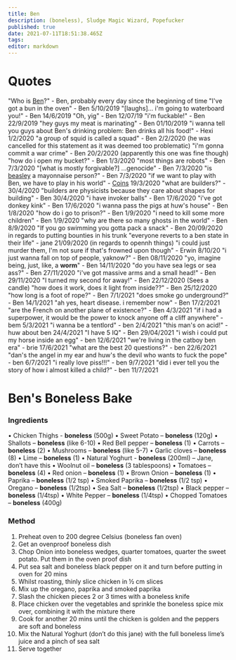 ```yaml
---
title: Ben
description: (boneless), Sludge Magic Wizard, Popefucker
published: true
date: 2021-07-11T18:51:38.465Z
tags: 
editor: markdown
---
```


# Quotes
"Who is [Ben](Ben)?" - Ben, probably every day since the beginning of time
"I've got a bun in the oven" - Ben 5/10/2019
"[laughs]... i'm going to waterboard you!" - Ben 14/6/2019
"Oh, yig" - Ben 12/07/19
"i'm fuckable!" - Ben 22/9/2019
"hey guys my meat is marinating" - Ben 01/10/2019
"i wanna tell you guys about Ben's drinking problem: Ben drinks all his food!" - Hexi 1/2/2020
"a group of squid is called a squad" - Ben 2/2/2020 (he was cancelled for this statement as it was deemed too problematic)
"i'm gonna commit a war crime" - Ben 20/2/2020 (apparently this one was fine though)
"how do i open my bucket?" - Ben 1/3/2020
"most things are robots" - Ben 7/3/2020
"[what is mostly forgivable?] ...genocide" - Ben 7/3/2020
"is [beasley](/Bruzezeazaly) a mayonnaise person?" - Ben 7/3/2020
"if we want to play with Ben, we have to play in his world" - [Coins](Supercoins) 19/3/2020
"what are builders?" - 30/4/2020
"builders are physicists because they care about shapes for building" - Ben 30/4/2020
"i have invoker balls" - Ben 17/6/2020
"i've got donkey kink" - Ben 17/6/2020
"i wanna pass the pigs at huw's house" - Ben 1/8/2020
"how do i go to prison?" - Ben 1/9/2020
"i need to kill some more children" - Ben 1/9/2020
"why are there so many ghosts in the world" - Ben 8/9/2020
"If you go swimming you gotta pack a snack" - Ben 20/09/2020 in regards to putting bounties in his trunk
"everyone reverts to a ben state in their  life" - jane 21/09/2020 (in regards to opennh things)
"i could just murder them, I'm not sure if that's frowned upon though" - Erwin 8/10/20
"i just wanna fall on top of people, yaknow?" - Ben 08/11/2020
"yo, imagine being, just, like, a **worm**" - Ben 14/11/2020
"do you have sea legs or sea ass?" - Ben 27/11/2020
"i've got massive arms and a small head!" - Ben 29/11/2020
"I turned my second for away!" - Ben 22/12/2020
(Sees a candle) "how does it work, does it light from inside??" - Ben 25/12/2020
"how long is a foot of rope?" - Ben 7/1/2021
"does smoke go underground?" - Ben 14/1/2021
"ah yes, heart disease. i remember now" - Ben 17/2/2021
"are the French on another plane of existence?" - Ben 4/3/2021
"if i had a superpower, it would be the power to knock anyone off a cliff anywhere" - bem 5/3/2021
"i wanna be a tentlord" - ben 2/4/2021
"this man's on acid!" - huw about ben 24/4/2021
"I have 5 IQ" - Ben 29/04/2021
"i wish i could put my horse inside an egg" - ben 12/6/2021
"we're living in the catboy ben era" - brie 17/6/2021
"what are the best 20 questions?" - ben 22/6/2021
"dan's the angel in my ear and huw's the devil who wants to fuck the pope" - ben 6/7/2021
"i really love piss!!!" - ben 9/7/2021
"did i ever tell you the story of how i almost killed a child?" - ben 11/7/2021

# Ben's **Boneless** Bake
### Ingredients
•	Chicken Thighs - **boneless** (500g)
•	Sweet Potato – **boneless** (120g)
•	Shallots – **boneless** (like 6-10)
•	Red Bell pepper – **boneless** (1)
•	Carrots – **boneless** (2)
•	Mushrooms – **boneless** (like 5-7)
•	Garlic cloves – **boneless** (8)
•	Lime – **boneless** (1)
•	Natural Yoghurt - **boneless** (200ml) – Jane, don’t have this 
•	Woolnut oil – **boneless** (3 tablespoons)
•	Tomatoes – **boneless** (4)
•	Red onion – **boneless** (1)
•	Brown Onion – **boneless** (1)
•	Paprika – **boneless** (1/2 tsp)
•	Smoked Paprika – **boneless** (1/2 tsp)
•	Oregano – **boneless** (1/2tsp)
•	Sea Salt – **boneless** (1/2tsp)
•	Black pepper – **boneless** (1/4tsp)
•	White Pepper – **boneless** (1/4tsp)
•	Chopped Tomatoes – **boneless** (400g)


### Method
1.	Preheat oven to 200 degree Celsius (boneless fan oven)
2.	Get an ovenproof boneless dish
3.	Chop Onion into boneless wedges, quarter tomatoes, quarter the sweet potato. Put them in the oven proof dish
4.	Put sea salt and boneless black pepper on it and turn before putting in oven for 20 mins
5.	Whilst roasting, thinly slice chicken in ½ cm slices
6.	Mix up the oregano, paprika and smoked paprika
7.	Slash the chicken pieces 2 or 3 times with a boneless knife
8.	Place chicken over the vegetables and sprinkle the boneless spice mix over, combining it with the mixture there
9.	Cook for another 20 mins until the chicken is golden and the peppers are soft and boneless
10.	Mix the Natural Yoghurt (don’t do this jane) with the full boneless lime’s juice and a pinch of sea salt
11.	Serve together